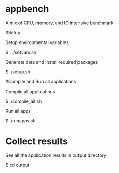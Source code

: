 # appbench
A mix of CPU, memory, and IO intensive benchmark

#Setup 

Setup environmental variables

$ . ./setvars.sh

Generate data and install required packages

$ ./setup.sh


#Compile and Run all applications

Compile all applications

$ ./compile_all.sh

Run all apps

$ ./runapps.sh

# Collect results

See all the application results in output directory

$ cd output
